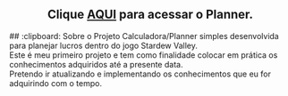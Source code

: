 <h2 align="center">
Clique <a href="https://pinnaleo.github.io/calculadoraStardewValley/">AQUI</a> para acessar o Planner.
</h2>
## :clipboard: Sobre o Projeto
Calculadora/Planner simples desenvolvida para planejar lucros dentro do jogo Stardew Valley.<br> 
Este é meu primeiro projeto e tem como finalidade colocar em prática os conhecimentos adquiridos até a presente data.<br>
Pretendo ir atualizando e implementando os conhecimentos que eu for adquirindo com o tempo.

